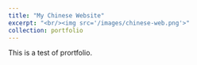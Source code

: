 ```yaml
---
title: "My Chinese Website" 
excerpt: "<br/><img src='/images/chinese-web.png'>"
collection: portfolio
---
```


This is a test of prortfolio.

